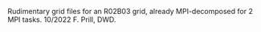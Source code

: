 Rudimentary grid files for an R02B03 grid, already MPI-decomposed for 2 MPI tasks.
10/2022 F. Prill, DWD.
